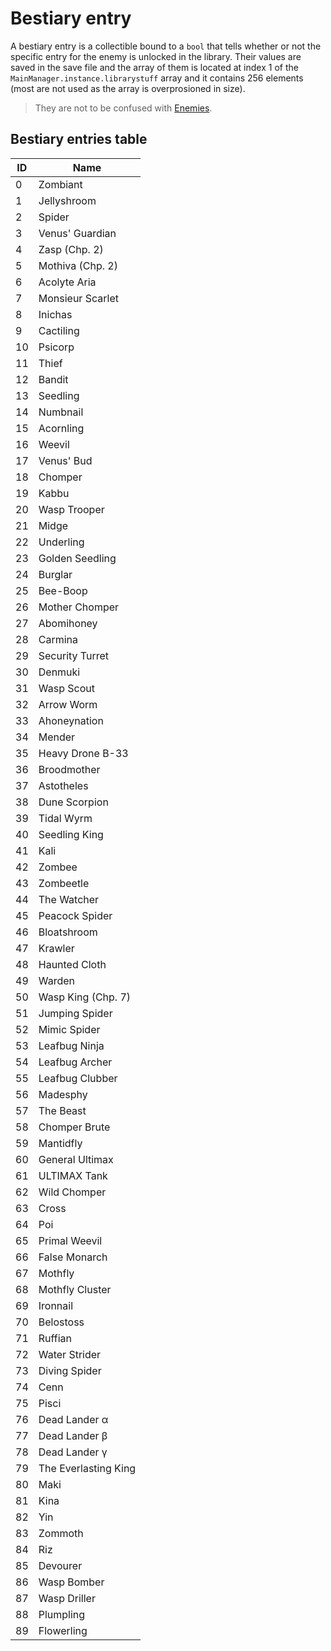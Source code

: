 # Bestiary entry
A bestiary entry is a collectible bound to a `bool` that tells whether or not the specific entry for the enemy is unlocked in the library. Their values are saved in the save file and the array of them is located at index 1 of the `MainManager.instance.librarystuff` array and it contains 256 elements (most are not used as the array is overprosioned in size).
> They are not to be confused with [Enemies](Enemies%20IDs.md).

## Bestiary entries table
ID | Name
------ | ------
0 | Zombiant
1 | Jellyshroom
2 | Spider
3 | Venus' Guardian
4 | Zasp (Chp. 2)
5 | Mothiva (Chp. 2)
6 | Acolyte Aria
7 | Monsieur Scarlet
8 | Inichas
9 | Cactiling
10 | Psicorp
11 | Thief
12 | Bandit
13 | Seedling
14 | Numbnail
15 | Acornling
16 | Weevil
17 | Venus' Bud
18 | Chomper
19 | Kabbu
20 | Wasp Trooper
21 | Midge
22 | Underling
23 | Golden Seedling
24 | Burglar
25 | Bee-Boop
26 | Mother Chomper
27 | Abomihoney
28 | Carmina
29 | Security Turret
30 | Denmuki
31 | Wasp Scout
32 | Arrow Worm
33 | Ahoneynation
34 | Mender
35 | Heavy Drone B-33
36 | Broodmother
37 | Astotheles
38 | Dune Scorpion
39 | Tidal Wyrm
40 | Seedling King
41 | Kali
42 | Zombee
43 | Zombeetle
44 | The Watcher
45 | Peacock Spider
46 | Bloatshroom
47 | Krawler
48 | Haunted Cloth
49 | Warden
50 | Wasp King (Chp. 7)
51 | Jumping Spider
52 | Mimic Spider
53 | Leafbug Ninja
54 | Leafbug Archer
55 | Leafbug Clubber
56 | Madesphy
57 | The Beast
58 | Chomper Brute
59 | Mantidfly
60 | General Ultimax
61 | ULTIMAX Tank
62 | Wild Chomper
63 | Cross
64 | Poi
65 | Primal Weevil
66 | False Monarch
67 | Mothfly
68 | Mothfly Cluster
69 | Ironnail
70 | Belostoss
71 | Ruffian
72 | Water Strider
73 | Diving Spider
74 | Cenn
75 | Pisci
76 | Dead Lander α
77 | Dead Lander β
78 | Dead Lander γ
79 | The Everlasting King
80 | Maki
81 | Kina
82 | Yin
83 | Zommoth
84 | Riz
85 | Devourer
86 | Wasp Bomber
87 | Wasp Driller
88 | Plumpling
89 | Flowerling
